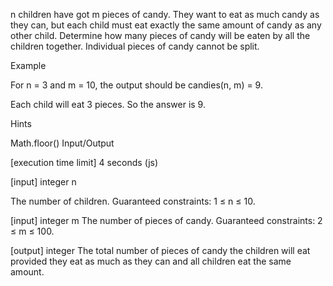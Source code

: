 n children have got m pieces of candy. They want to eat as much candy as they can, but each child must eat exactly the same amount of candy as any other child. Determine how many pieces of candy will be eaten by all the children together. Individual pieces of candy cannot be split.

Example

For n = 3 and m = 10, the output should be candies(n, m) = 9.

Each child will eat 3 pieces. So the answer is 9.

Hints

Math.floor()
Input/Output

[execution time limit] 4 seconds (js)

[input] integer n

The number of children. Guaranteed constraints: 1 ≤ n ≤ 10.

[input] integer m The number of pieces of candy. Guaranteed constraints: 2 ≤ m ≤ 100.

[output] integer The total number of pieces of candy the children will eat provided they eat as much as they can and all children eat the same amount.
